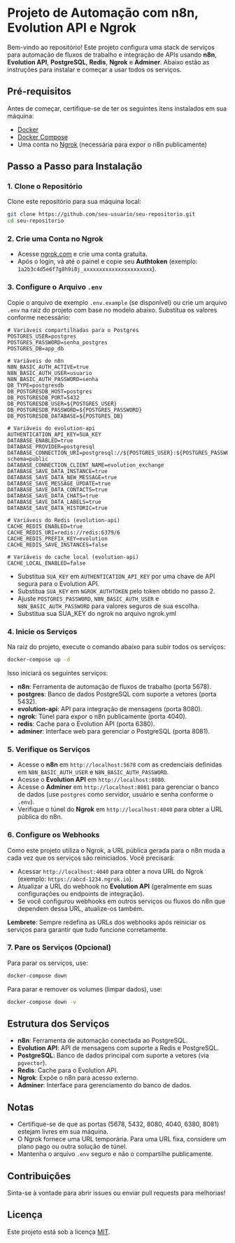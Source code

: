 # Projeto de Automação com n8n, Evolution API e Ngrok

Bem-vindo ao repositório! Este projeto configura uma stack de serviços para automação de fluxos de trabalho e integração de APIs usando **n8n**, **Evolution API**, **PostgreSQL**, **Redis**, **Ngrok** e **Adminer**. Abaixo estão as instruções para instalar e começar a usar todos os serviços.

## Pré-requisitos

Antes de começar, certifique-se de ter os seguintes itens instalados em sua máquina:

- [Docker](https://docs.docker.com/get-docker/)
- [Docker Compose](https://docs.docker.com/compose/install/)
- Uma conta no [Ngrok](https://ngrok.com/) (necessária para expor o n8n publicamente)

## Passo a Passo para Instalação

### 1. Clone o Repositório

Clone este repositório para sua máquina local:

```bash
git clone https://github.com/seu-usuario/seu-repositorio.git
cd seu-repositorio
```

### 2. Crie uma Conta no Ngrok

- Acesse [ngrok.com](https://ngrok.com/) e crie uma conta gratuita.
- Após o login, vá até o painel e copie seu **Authtoken** (exemplo: `1a2b3c4d5e6f7g8h9i0j_xxxxxxxxxxxxxxxxxxxxxx`).

### 3. Configure o Arquivo `.env`

Copie o arquivo de exemplo `.env.example` (se disponível) ou crie um arquivo `.env` na raiz do projeto com base no modelo abaixo. Substitua os valores conforme necessário:

```env
# Variáveis compartilhadas para o Postgres
POSTGRES_USER=postgres
POSTGRES_PASSWORD=senha_postgres
POSTGRES_DB=app_db

# Variáveis do n8n
N8N_BASIC_AUTH_ACTIVE=true
N8N_BASIC_AUTH_USER=usuario
N8N_BASIC_AUTH_PASSWORD=senha
DB_TYPE=postgresdb
DB_POSTGRESDB_HOST=postgres
DB_POSTGRESDB_PORT=5432
DB_POSTGRESDB_USER=${POSTGRES_USER}
DB_POSTGRESDB_PASSWORD=${POSTGRES_PASSWORD}
DB_POSTGRESDB_DATABASE=${POSTGRES_DB}

# Variáveis do evolution-api
AUTHENTICATION_API_KEY=SUA_KEY
DATABASE_ENABLED=true
DATABASE_PROVIDER=postgresql
DATABASE_CONNECTION_URI=postgresql://${POSTGRES_USER}:${POSTGRES_PASSWORD}@postgres:5432/${POSTGRES_DB}?schema=public
DATABASE_CONNECTION_CLIENT_NAME=evolution_exchange
DATABASE_SAVE_DATA_INSTANCE=true
DATABASE_SAVE_DATA_NEW_MESSAGE=true
DATABASE_SAVE_MESSAGE_UPDATE=true
DATABASE_SAVE_DATA_CONTACTS=true
DATABASE_SAVE_DATA_CHATS=true
DATABASE_SAVE_DATA_LABELS=true
DATABASE_SAVE_DATA_HISTORIC=true

# Variáveis do Redis (evolution-api)
CACHE_REDIS_ENABLED=true
CACHE_REDIS_URI=redis://redis:6379/6
CACHE_REDIS_PREFIX_KEY=evolution
CACHE_REDIS_SAVE_INSTANCES=false

# Variáveis do cache local (evolution-api)
CACHE_LOCAL_ENABLED=false
```

- Substitua `SUA_KEY` em `AUTHENTICATION_API_KEY` por uma chave de API segura para o Evolution API.
- Substitua `SUA_KEY` em `NGROK_AUTHTOKEN` pelo token obtido no passo 2.
- Ajuste `POSTGRES_PASSWORD`, `N8N_BASIC_AUTH_USER` e `N8N_BASIC_AUTH_PASSWORD` para valores seguros de sua escolha.
- Substitua sua SUA_KEY do ngrok no arquivo ngrok.yml

### 4. Inicie os Serviços

Na raiz do projeto, execute o comando abaixo para subir todos os serviços:

```bash
docker-compose up -d
```

Isso iniciará os seguintes serviços:

- **n8n**: Ferramenta de automação de fluxos de trabalho (porta 5678).
- **postgres**: Banco de dados PostgreSQL com suporte a vetores (porta 5432).
- **evolution-api**: API para integração de mensagens (porta 8080).
- **ngrok**: Túnel para expor o n8n publicamente (porta 4040).
- **redis**: Cache para o Evolution API (porta 6380).
- **adminer**: Interface web para gerenciar o PostgreSQL (porta 8081).

### 5. Verifique os Serviços

- Acesse o **n8n** em `http://localhost:5678` com as credenciais definidas em `N8N_BASIC_AUTH_USER` e `N8N_BASIC_AUTH_PASSWORD`.
- Acesse o **Evolution API** em `http://localhost:8080`.
- Acesse o **Adminer** em `http://localhost:8081` para gerenciar o banco de dados (use `postgres` como servidor, usuário e senha conforme o `.env`).
- Verifique o túnel do **Ngrok** em `http://localhost:4040` para obter a URL pública do n8n.

### 6. Configure os Webhooks

Como este projeto utiliza o Ngrok, a URL pública gerada para o n8n muda a cada vez que os serviços são reiniciados. Você precisará:

- Acessar `http://localhost:4040` para obter a nova URL do Ngrok (exemplo: `https://abcd-1234.ngrok.io`).
- Atualizar a URL do webhook no **Evolution API** (geralmente em suas configurações ou endpoints de integração).
- Se você configurou webhooks em outros serviços ou fluxos do n8n que dependem dessa URL, atualize-os também.

**Lembrete**: Sempre redefina as URLs dos webhooks após reiniciar os serviços para garantir que tudo funcione corretamente.

### 7. Pare os Serviços (Opcional)

Para parar os serviços, use:

```bash
docker-compose down
```

Para parar e remover os volumes (limpar dados), use:

```bash
docker-compose down -v
```

## Estrutura dos Serviços

- **n8n**: Ferramenta de automação conectada ao PostgreSQL.
- **Evolution API**: API de mensagens com suporte a Redis e PostgreSQL.
- **PostgreSQL**: Banco de dados principal com suporte a vetores (via `pgvector`).
- **Redis**: Cache para o Evolution API.
- **Ngrok**: Expõe o n8n para acesso externo.
- **Adminer**: Interface para gerenciamento do banco de dados.

## Notas

- Certifique-se de que as portas (5678, 5432, 8080, 4040, 6380, 8081) estejam livres em sua máquina.
- O Ngrok fornece uma URL temporária. Para uma URL fixa, considere um plano pago ou outra solução de túnel.
- Mantenha o arquivo `.env` seguro e não o compartilhe publicamente.

## Contribuições

Sinta-se à vontade para abrir issues ou enviar pull requests para melhorias!

## Licença

Este projeto está sob a licença [MIT](LICENSE).
